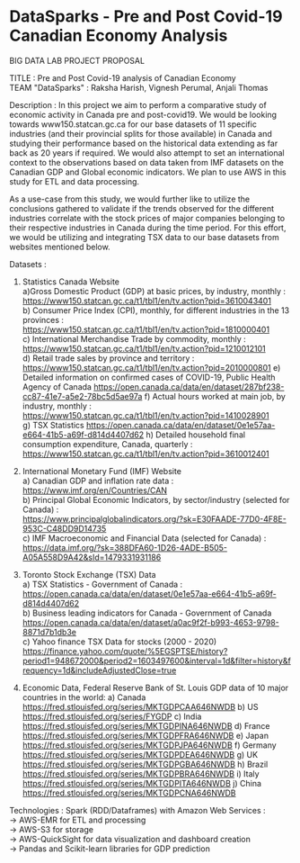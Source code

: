 # DataSparks - Pre and Post Covid-19 Canadian Economy Analysis
BIG DATA LAB PROJECT PROPOSAL

TITLE : Pre and Post Covid-19 analysis of Canadian Economy  
TEAM "DataSparks" : Raksha Harish, Vignesh Perumal, Anjali Thomas  

Description : 
In this project we aim to perform a comparative study of economic activity in Canada pre and post-covid19. We would be looking towards www150.statcan.gc.ca for our base datasets 
of 11 specific industries (and their provincial splits for those available) in Canada and studying their performance based on the historical data extending as far back as 20 years if required. We would also attempt to set an international context to the observations based on data taken from IMF datasets on the Canadian GDP and Global economic indicators. We plan to use AWS in this study for ETL and data processing. 

As a use-case from this study, we would further like to utilize the conclusions gathered to validate if the trends observed for the different industries correlate with the stock 
prices of major companies belonging to their respective industries in Canada during the time period. For this effort, we would be utilizing and integrating TSX data to our base
datasets from websites mentioned below.

Datasets :  
1. Statistics Canada Website  
a)Gross Domestic Product (GDP) at basic prices, by industry, monthly :   
https://www150.statcan.gc.ca/t1/tbl1/en/tv.action?pid=3610043401  
b) Consumer Price Index (CPI), monthly, for different industries in the 13 provinces :  
https://www150.statcan.gc.ca/t1/tbl1/en/tv.action?pid=1810000401  
c) International Merchandise Trade by commodity, monthly :  
https://www150.statcan.gc.ca/t1/tbl1/en/tv.action?pid=1210012101  
d) Retail trade sales by province and territory :  
https://www150.statcan.gc.ca/t1/tbl1/en/tv.action?pid=2010000801 
e) Detailed information on confirmed cases of COVID-19, Public Health Agency of Canada 
https://open.canada.ca/data/en/dataset/287bf238-cc87-41e7-a5e2-78bc5d5ae97a
f) Actual hours worked at main job, by industry, monthly :  
https://www150.statcan.gc.ca/t1/tbl1/en/tv.action?pid=1410028901  
g) TSX Statistics
https://open.canada.ca/data/en/dataset/0e1e57aa-e664-41b5-a69f-d814d4407d62
h) Detailed household final consumption expenditure, Canada, quarterly :   
https://www150.statcan.gc.ca/t1/tbl1/en/tv.action?pid=3610012401  

2. International Monetary  Fund (IMF) Website  
a) Canadian GDP and inflation rate data :  
https://www.imf.org/en/Countries/CAN  
b) Principal Global Economic Indicators, by sector/industry (selected for Canada) :  
https://www.principalglobalindicators.org/?sk=E30FAADE-77D0-4F8E-953C-C48DD9D14735  
c) IMF Macroeconomic and Financial Data (selected for Canada) :  
https://data.imf.org/?sk=388DFA60-1D26-4ADE-B505-A05A558D9A42&sId=1479331931186  

3. Toronto Stock Exchange (TSX) Data  
a) TSX Statistics - Government of Canada :  
https://open.canada.ca/data/en/dataset/0e1e57aa-e664-41b5-a69f-d814d4407d62  
b) Business leading indicators for Canada - Government of Canada  
https://open.canada.ca/data/en/dataset/a0ac9f2f-b993-4653-9798-8871d7b1db3e  
c) Yahoo finance TSX Data for stocks (2000 - 2020)  
https://finance.yahoo.com/quote/%5EGSPTSE/history?period1=948672000&period2=1603497600&interval=1d&filter=history&frequency=1d&includeAdjustedClose=true  
4. Economic Data, Federal Reserve Bank of St. Louis
GDP data of 10 major countries in the world:
a) Canada
https://fred.stlouisfed.org/series/MKTGDPCAA646NWDB
b) US
https://fred.stlouisfed.org/series/FYGDP
c) India
https://fred.stlouisfed.org/series/MKTGDPINA646NWDB
d) France
https://fred.stlouisfed.org/series/MKTGDPFRA646NWDB
e) Japan
https://fred.stlouisfed.org/series/MKTGDPJPA646NWDB
f) Germany
https://fred.stlouisfed.org/series/MKTGDPDEA646NWDB
g) UK
https://fred.stlouisfed.org/series/MKTGDPGBA646NWDB
h) Brazil
https://fred.stlouisfed.org/series/MKTGDPBRA646NWDB
i) Italy 
https://fred.stlouisfed.org/series/MKTGDPITA646NWDB
j) China
https://fred.stlouisfed.org/series/MKTGDPCNA646NWDB

Technologies : Spark (RDD/Dataframes) with Amazon Web Services :  
-> AWS-EMR for ETL and processing  
-> AWS-S3 for storage  
-> AWS-QuickSight for data visualization and dashboard creation  
-> Pandas and Scikit-learn libraries for GDP prediction